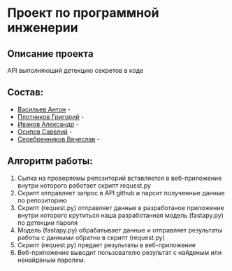 # Проект по программной инженерии

## Описание проекта
API выполняющий детекцию секретов в коде 


## Состав:
* [Васильев Антон](https://github.com/Ch00cha) - 
* [Плотников Григорий](https://github.com/M1nestreL) - 
* [Иванов Александр](https://github.com/Alexadr45) - 
* [Осипов Савелий](https://github.com/Goolissimo) - 
* [Серебренников Вячеслав](https://github.com/yashka2210) -  


## Алгоритм работы:
1. Сылка на проверяемы репозиторий вставляется в веб-приложение внутри которого работает скрипт request.py
2. Скрипт отправляет запрос в API github и парсит полученные данные по репозиторию
3. Скрипт (request.py) отправляет данные в разработаное приложение внутри которого крутиться наша разработанная модель (fastapy.py) по детекции пароля
4. Модель (fastapy.py) обрабатывает данные и отправляет результаты работы с данными обратно в скрипт (request.py)
5. Скрипт (request.py) предает результаты в веб-приложение
6. Веб-приложение выводит пользователю результат с найденым или ненайденым паролем.
